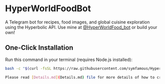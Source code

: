 # HyperWorldFoodBot

A Telegram bot for recipes, food images, and global cuisine exploration using the Hyperbolic API. Use mine at [@HyperWorldFood_bot](https://t.me/HyperWorldFood_bot) or build your own!

## One-Click Installation

Run this command in your terminal (requires Node.js installed):

```bash
bash -c "$(curl -fsSL https://raw.githubusercontent.com/symfamous/HyperWorldFoodBot/main/setup.sh)"

Please read [Details.md](Details.md) file for more details of how to create fully.
